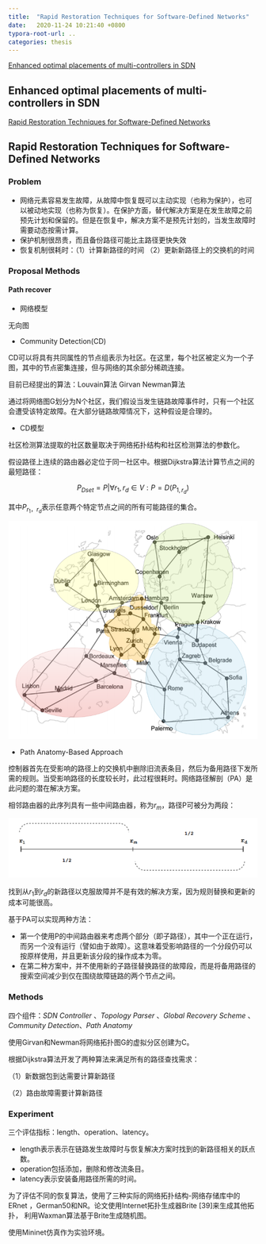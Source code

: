 ```yaml
---
title:  "Rapid Restoration Techniques for Software-Defined Networks"
date:   2020-11-24 10:21:40 +0800
typora-root-url: ..
categories: thesis
---
```


[Enhanced optimal placements of multi-controllers in SDN](https://link.springer.com/article/10.1007/s12652-020-02554-2)

## Enhanced optimal placements of multi-controllers in SDN

[Rapid Restoration Techniques for Software-Defined Networks](https://www.mdpi.com/2076-3417/10/10/3411)

## Rapid Restoration Techniques for Software-Defined Networks

### Problem

* 网络元素容易发生故障，从故障中恢复既可以主动实现（也称为保护），也可以被动地实现（也称为恢复）。在保护方面，替代解决方案是在发生故障之前预先计划和保留的。但是在恢复中，解决方案不是预先计划的，当发生故障时需要动态按需计算。
* 保护机制很昂贵，而且备份路径可能比主路径更快失效
* 恢复机制很耗时：（1）计算新路径的时间 （2）更新新路径上的交换机的时间

### Proposal Methods

#### Path recover

* 网络模型

无向图

* Community Detection(CD)

CD可以将具有共同属性的节点组表示为社区。在这里，每个社区被定义为一个子图，其中的节点密集连接，但与网络的其余部分稀疏连接。

目前已经提出的算法：Louvain算法    Girvan     Newman算法

通过将网络图G划分为N个社区，我们假设当发生链路故障事件时，只有一个社区会遭受该特定故障。在大部分链路故障情况下，这种假设是合理的。

* CD模型

社区检测算法提取的社区数量取决于网络拓扑结构和社区检测算法的参数化。

假设路径上连续的路由器必定位于同一社区中。根据Dijkstra算法计算节点之间的最短路径：

$$ P_{Dset} = {P | ∀ r_1,r_d ∈ V : P = D(P_{1,r_d} )} $$

其中$P_{r_1，r_d}$表示任意两个特定节点之间的所有可能路径的集合。

![示例](2020-11-24-thesis-reading-04/image-20201124190517565.png)

* Path Anatomy-Based Approach

控制器首先在受影响的路径上的交换机中删除旧流表条目，然后为备用路径下发所需的规则。当受影响路径的长度较长时，此过程很耗时。网络路径解剖（PA）是此问题的潜在解决方案。

相邻路由器的此序列具有一些中间路由器，称为$r_m$，路径P可被分为两段：

![image-20201124192229346](2020-11-24-thesis-reading-04/image-20201124192229346.png)

找到从$r_1$到$r_d$的新路径以克服故障并不是有效的解决方案，因为规则替换和更新的成本可能很高。 

基于PA可以实现两种方法：

* 第一个使用P的中间路由器来考虑两个部分（即子路径），其中一个正在运行，而另一个没有运行（譬如由于故障）。这意味着受影响路径的一个分段仍可以按原样使用，并且更新该分段的操作成本为零。
* 在第二种方案中，并不使用新的子路径替换路径的故障段，而是将备用路径的搜索空间减少到仅在围绕故障链路的两个节点之间。

### Methods

四个组件：*SDN Controller* 、*Topology Parser* 、*Global Recovery Scheme* 、*Community Detection*、*Path Anatomy*

使用Girvan和Newman将网络拓扑图G的虚拟分区创建为C。

根据Dijkstra算法开发了两种算法来满足所有的路径查找需求：

（1）新数据包到达需要计算新路径

（2）路由故障需要计算新路径

### Experiment

三个评估指标：length、operation、latency。

* length表示表示在链路发生故障时与恢复解决方案时找到的新路径相关的跃点数。
* operation包括添加，删除和修改流条目。
* latency表示安装备用路径所需的时间。

为了评估不同的恢复算法，使用了三种实际的网络拓扑结构-网络存储库中的ERnet ，German50和NR。论文使用Internet拓扑生成器Brite [39]来生成其他拓扑，
利用Waxman算法基于Brite生成随机图。

使用Mininet仿真作为实验环境。